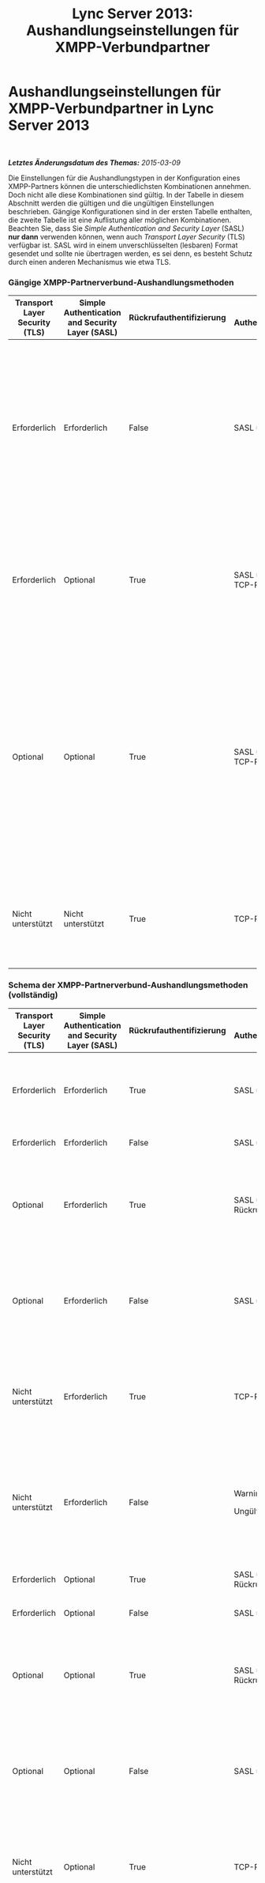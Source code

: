﻿---
title: 'Lync Server 2013: Aushandlungseinstellungen für XMPP-Verbundpartner'
TOCTitle: Aushandlungseinstellungen für XMPP-Verbundpartner
ms:assetid: ef773942-ef92-4f71-85a1-738dfebdfa00
ms:mtpsurl: https://technet.microsoft.com/de-de/library/JJ552456(v=OCS.15)
ms:contentKeyID: 49295835
ms.date: 05/19/2016
mtps_version: v=OCS.15
ms.translationtype: HT
---

# Aushandlungseinstellungen für XMPP-Verbundpartner in Lync Server 2013

 

_**Letztes Änderungsdatum des Themas:** 2015-03-09_

Die Einstellungen für die Aushandlungstypen in der Konfiguration eines XMPP-Partners können die unterschiedlichsten Kombinationen annehmen. Doch nicht alle diese Kombinationen sind gültig. In der Tabelle in diesem Abschnitt werden die gültigen und die ungültigen Einstellungen beschrieben. Gängige Konfigurationen sind in der ersten Tabelle enthalten, die zweite Tabelle ist eine Auflistung aller möglichen Kombinationen. Beachten Sie, dass Sie *Simple Authentication and Security Layer* (SASL) **nur dann** verwenden können, wenn auch *Transport Layer Security* (TLS) verfügbar ist. SASL wird in einem unverschlüsselten (lesbaren) Format gesendet und sollte nie übertragen werden, es sei denn, es besteht Schutz durch einen anderen Mechanismus wie etwa TLS.

### Gängige XMPP-Partnerverbund-Aushandlungsmethoden

<table>
<colgroup>
<col style="width: 20%" />
<col style="width: 20%" />
<col style="width: 20%" />
<col style="width: 20%" />
<col style="width: 20%" />
</colgroup>
<thead>
<tr class="header">
<th>Transport Layer Security (TLS)</th>
<th>Simple Authentication and Security Layer (SASL)</th>
<th>Rückrufauthentifizierung</th>
<th>Erwartete Authentifizierungsmethode(n)</th>
<th>Hinweise</th>
</tr>
</thead>
<tbody>
<tr class="odd">
<td><p>Erforderlich</p></td>
<td><p>Erforderlich</p></td>
<td><p>False</p></td>
<td><p>SASL über TLS</p></td>
<td><p>Wenn TLS und SASL auf <strong>Erforderlich</strong> festgelegt werden, kann damit sichergestellt werden, dass der SASL-Nachrichtenstream sicher ist. Rückruf ist nicht verfügbar und kann nicht für eine Fallbackmethode verwendet werden, wenn für den XMPP-Verbundpartner TLS nicht auf <strong>Erforderlich</strong> oder <strong>Optional</strong> festgelegt ist.</p></td>
</tr>
<tr class="even">
<td><p>Erforderlich</p></td>
<td><p>Optional</p></td>
<td><p>True</p></td>
<td><p>SASL über TLS, TLS-Rückruf, TCP-Rückruf</p></td>
<td><p>Wenn TLS auf <strong>Erforderlich</strong> festgelegt wird, wird SASL verwendet, wenn für den XMPP-Verbundpartner SASL auf <strong>Optional</strong> oder <strong>Erforderlich</strong> festgelegt ist. Ist SASL nicht verfügbar, wird Rückruf über TLS verwendet.</p></td>
</tr>
<tr class="odd">
<td><p>Optional</p></td>
<td><p>Optional</p></td>
<td><p>True</p></td>
<td><p>SASL über TLS, TLS-Rückruf, TCP-Rückruf</p></td>
<td><p>Diese Einstellungen sind zwar sehr flexibel hinsichtlich der angebotenen Aushandlungsmethoden, erfordern aber die Einstellungen des XMPP-Verbundpartners. Wenn für den Partner TLS auf <strong>Optional</strong> oder <strong>Erforderlich</strong> festgelegt ist, SASL aber nicht unterstützt wird, ist TLS-Rückruf verfügbar. Wenn für den Partner TLS und SASL auf <strong>Optional</strong> oder <strong>Erforderlich</strong> festgelegt sind, wird die optimale Auswahl von TLS über SASL verwendet.</p></td>
</tr>
<tr class="even">
<td><p>Nicht unterstützt</p></td>
<td><p>Nicht unterstützt</p></td>
<td><p>True</p></td>
<td><p>TCP-Rückruf</p></td>
<td><p>In vielen Fällen ist TCP-Rückruf die einzig mögliche Lösung. Das ist zwar weniger optimal als andere Optionen, bietet aber ein bestimmtes Maß an Vertrauenswürdigkeit.</p></td>
</tr>
</tbody>
</table>


### Schema der XMPP-Partnerverbund-Aushandlungsmethoden (vollständig)

<table>
<colgroup>
<col style="width: 20%" />
<col style="width: 20%" />
<col style="width: 20%" />
<col style="width: 20%" />
<col style="width: 20%" />
</colgroup>
<thead>
<tr class="header">
<th>Transport Layer Security (TLS)</th>
<th>Simple Authentication and Security Layer (SASL)</th>
<th>Rückrufauthentifizierung</th>
<th>Erwartete Authentifizierungsmethode</th>
<th>Anmerkungen, Warnung oder Fehler wegen ungültiger Konfiguration</th>
</tr>
</thead>
<tbody>
<tr class="odd">
<td><p>Erforderlich</p></td>
<td><p>Erforderlich</p></td>
<td><p>True</p></td>
<td><p>SASL über TLS</p></td>
<td><div class="alert">

> [!WARNING]
> Rückruf funktioniert nicht, wenn sowohl SASL als auch TLS erforderlich ist.


</div></td>
</tr>
<tr class="even">
<td><p>Erforderlich</p></td>
<td><p>Erforderlich</p></td>
<td><p>False</p></td>
<td><p>SASL über TLS</p></td>
<td><p></p></td>
</tr>
<tr class="odd">
<td><p>Optional</p></td>
<td><p>Erforderlich</p></td>
<td><p>True</p></td>
<td><p>SASL über TLS, TLS-Rückruf, TCP-Rückruf</p></td>
<td><div class="alert">

> [!WARNING]
> SASL erfordert TLS. Wenn TLS optional sein darf, kann dies zu Fehlern bei Sitzungsaushandlungen führen.


</div></td>
</tr>
<tr class="even">
<td><p>Optional</p></td>
<td><p>Erforderlich</p></td>
<td><p>False</p></td>
<td><p>SASL über TLS</p></td>
<td><div class="alert">

> [!WARNING]
> SASL erfordert TLS. Wenn TLS optional sein darf, kann dies zu Fehlern bei Sitzungsaushandlungen führen.


</div></td>
</tr>
<tr class="odd">
<td><p>Nicht unterstützt</p></td>
<td><p>Erforderlich</p></td>
<td><p>True</p></td>
<td><p>TCP-Rückruf</p></td>
<td><div class="alert">

> [!WARNING]
> SASL erfordert TLS. Wenn TLS optional sein darf, kann dies zu Fehlern bei Sitzungsaushandlungen führen.


</div></td>
</tr>
<tr class="even">
<td><p>Nicht unterstützt</p></td>
<td><p>Erforderlich</p></td>
<td><p>False</p></td>
<td><div class="alert">

> [!WARNING]
> Ungültige Konfiguration


</div></td>
<td><div class="alert">

> [!WARNING]
> Da SASL TLS erfordert und TLS nicht verfügbar ist, SASL/TLS kann nicht erfolgreich sein. TCP-Rückruf ist auf <STRONG>False</STRONG> festgelegt und kann nicht verwendet werden.


</div></td>
</tr>
<tr class="odd">
<td><p>Erforderlich</p></td>
<td><p>Optional</p></td>
<td><p>True</p></td>
<td><p>SASL über TLS, TLS-Rückruf</p></td>
<td><p></p></td>
</tr>
<tr class="even">
<td><p>Erforderlich</p></td>
<td><p>Optional</p></td>
<td><p>False</p></td>
<td><p>SASL über TLS</p></td>
<td><p></p></td>
</tr>
<tr class="odd">
<td><p>Optional</p></td>
<td><p>Optional</p></td>
<td><p>True</p></td>
<td><p>SASL über TLS, TLS-Rückruf, TCP-Rückruf</p></td>
<td><div class="alert">

> [!WARNING]
> SASL erfordert TLS. Wenn TLS optional sein darf, kann dies zu Fehlern bei Sitzungsaushandlungen führen.


</div></td>
</tr>
<tr class="even">
<td><p>Optional</p></td>
<td><p>Optional</p></td>
<td><p>False</p></td>
<td><p>SASL über TLS</p></td>
<td><div class="alert">

> [!WARNING]
> SASL erfordert TLS. Wenn TLS optional sein darf, kann dies zu Fehlern bei Sitzungsaushandlungen führen.


</div></td>
</tr>
<tr class="odd">
<td><p>Nicht unterstützt</p></td>
<td><p>Optional</p></td>
<td><p>True</p></td>
<td><p>TCP-Rückruf</p></td>
<td><div class="alert">

> [!WARNING]
> SASL erfordert TLS. Wenn TLS optional sein darf, kann dies zu Fehlern bei Sitzungsaushandlungen führen.


</div></td>
</tr>
<tr class="even">
<td><p>Nicht unterstützt</p></td>
<td><p>Optional</p></td>
<td><p>False</p></td>
<td><div class="alert">

> [!WARNING]
> Ungültige Konfiguration


</div></td>
<td><div class="alert">

> [!WARNING]
> SASL erfordert TLS. Wenn TLS optional sein darf, kann dies zu Fehlern bei Sitzungsaushandlungen führen.


</div></td>
</tr>
<tr class="odd">
<td><p>Erforderlich</p></td>
<td><p>Nicht unterstützt</p></td>
<td><p>True</p></td>
<td><p>TLS-Rückruf</p></td>
<td><p>Konfiguration erlaubt TLS-Rückruf.</p></td>
</tr>
<tr class="even">
<td><p>Erforderlich</p></td>
<td><p>Nicht unterstützt</p></td>
<td><p>False</p></td>
<td><p>Ungültige Konfiguration</p></td>
<td><div class="alert">

> [!WARNING]
> SASL oder Rückruf muss aktiviert sein.


</div></td>
</tr>
<tr class="odd">
<td><p>Optional</p></td>
<td><p>Nicht unterstützt</p></td>
<td><p>True</p></td>
<td><p>TLS-Rückruf, TCP-Rückruf</p></td>
<td><p>Je nach den Aushandlungsoptionen am anderen Endpunkt wird TCP- oder TLS-Rückruf akzeptiert.</p></td>
</tr>
<tr class="even">
<td><p>Optional</p></td>
<td><p>Nicht unterstützt</p></td>
<td><p>False</p></td>
<td><p>Ungültige Konfiguration</p></td>
<td><div class="alert">

> [!WARNING]
> SASL oder Rückruf muss aktiviert sein.


</div></td>
</tr>
<tr class="odd">
<td><p>Nicht unterstützt</p></td>
<td><p>Nicht unterstützt</p></td>
<td><p>True</p></td>
<td><p>TCP-Rückruf</p></td>
<td><p>TCP-Rückruf ist die einzige verfügbare Aushandlungsmethode</p></td>
</tr>
<tr class="even">
<td><p>Nicht unterstützt</p></td>
<td><p>Nicht unterstützt</p></td>
<td><p>False</p></td>
<td><p>Ungültige Konfiguration</p></td>
<td><div class="alert">

> [!WARNING]
> SASL oder Rückruf muss aktiviert sein.


</div></td>
</tr>
</tbody>
</table>

